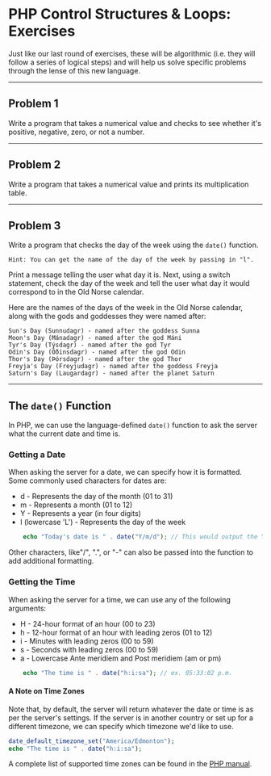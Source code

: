 # PHP Control Structures & Loops: Exercises

Just like our last round of exercises, these will be algorithmic (i.e. they will follow a series of logical steps) and will help us solve specific problems through the lense of this new language. 

---

## Problem 1

Write a program that takes a numerical value and checks to see whether it's positive, negative, zero, or not a number.

---

## Problem 2

Write a program that takes a numerical value and prints its multiplication table.

---

## Problem 3

Write a program that checks the day of the week using the `date()` function.

    Hint: You can get the name of the day of the week by passing in "l".

Print a message telling the user what day it is. Next, using a switch statement, check the day of the week and tell the user what day it would correspond to in the Old Norse calendar. 

Here are the names of the days of the week in the Old Norse calendar, along with the gods and goddesses they were named after:

    Sun's Day (Sunnudagr) - named after the goddess Sunna
    Moon's Day (Mánadagr) - named after the god Máni
    Tyr's Day (Týsdagr) - named after the god Tyr
    Odin's Day (Óðinsdagr) - named after the god Odin
    Thor's Day (Þórsdagr) - named after the god Thor
    Freyja's Day (Freyjudagr) - named after the goddess Freyja
    Saturn's Day (Laugardagr) - named after the planet Saturn

---

## The `date()` Function

In PHP, we can use the language-defined `date()` function to ask the server what the current date and time is. 


### Getting a Date

When asking the server for a date, we can specify how it is formatted. Some commonly used characters for dates are:

- d - Represents the day of the month (01 to 31)
- m - Represents a month (01 to 12)
- Y - Represents a year (in four digits)
- l (lowercase 'L') - Represents the day of the week

```PHP
    echo "Today's date is " . date("Y/m/d"); // This would output the YMD format, which is used in China, Japan, Korea, Taiwan, etc.
```

Other characters, like"/", ".", or "-" can also be passed into the function to add additional formatting.


### Getting the Time

When asking the server for a time, we can use any of the following arguments: 


- H - 24-hour format of an hour (00 to 23)
- h - 12-hour format of an hour with leading zeros (01 to 12)
- i - Minutes with leading zeros (00 to 59)
- s - Seconds with leading zeros (00 to 59)
- a - Lowercase Ante meridiem and Post meridiem (am or pm)

```PHP
    echo "The time is " . date("h:i:sa"); // ex. 05:33:02 p.m.
```

#### A Note on Time Zones

Note that, by default, the server will return whatever the date or time is as per the server's settings. If the server is in another country or set up for a different timezone, we can specify which timezone we'd like to use. 

```PHP
date_default_timezone_set("America/Edmonton");
echo "The time is " . date("h:i:sa");
```

A complete list of supported time zones can be found in the [PHP manual](https://www.php.net/manual/en/timezones.php). 